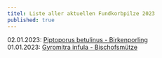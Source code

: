 ```yaml
---
titel: Liste aller aktuellen Fundkorbpilze 2023
published: true
---
```

02.01.2023: [Piptoporus betulinus - Birkenporling](/pilze/piptoporus-betulinus-birkenporling)  
01.01.2023: [Gyromitra infula - Bischofsmütze](/pilze/gyromitra-infula-bischofsmütze)